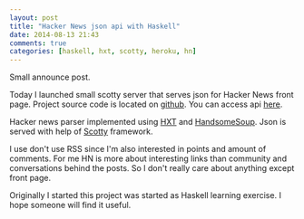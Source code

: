 ```yaml
---
layout: post
title: "Hacker News json api with Haskell"
date: 2014-08-13 21:43
comments: true
categories: [haskell, hxt, scotty, heroku, hn]
---
```

Small announce post.

Today I launched small scotty server that serves json for Hacker News front page.
Project source code is located on [github](https://github.com/Gonzih/HNApi).
You can access api [here](http://hn.gonzih.me/).

Hacker news parser implemented using [HXT](http://hackage.haskell.org/package/hxt-8.5.2)
and [HandsomeSoup](http://egonschiele.github.io/HandsomeSoup/).
Json is served with help of [Scotty](https://github.com/scotty-web/scotty/) framework.

I use don't use RSS since I'm also interested in points and amount of comments.
For me HN is more about interesting links than community and conversations behind the posts.
So I don't really care about anything except front page.

Originally I started this project was started as Haskell learning exercise.
I hope someone will find it useful.
